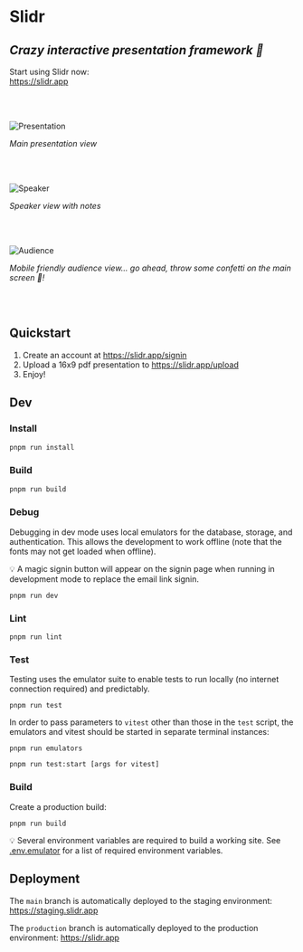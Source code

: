 # Slidr

## *Crazy interactive presentation framework 🎉*

Start using Slidr now:\
https://slidr.app

<br><br>

![Presentation](./example-confetti.gif)

_Main presentation view_


<br><br>

![Speaker](./speaker-view.png)

_Speaker view with notes_

<br><br>

![Audience](./audience-view.png)

_Mobile friendly audience view... go ahead, throw some confetti on the main screen 🎉!_

<br><br>

## Quickstart

1. Create an account at https://slidr.app/signin
1. Upload a 16x9 pdf presentation to https://slidr.app/upload
1. Enjoy!


## Dev
### Install

```bash
pnpm run install
```

### Build

```bash
pnpm run build
```

### Debug

Debugging in dev mode uses local emulators for the database, storage, and authentication.
This allows the development to work offline (note that the fonts may not get loaded when offline).

💡 A magic signin button will appear on the signin page when running in development mode to replace the email link signin.

```
pnpm run dev
```
### Lint

```
pnpm run lint
```

### Test

Testing uses the emulator suite to enable tests to run locally (no internet connection required) and predictably.

```
pnpm run test
```

In order to pass parameters to `vitest` other than those in the `test` script, the emulators and vitest should be started in separate terminal instances:

```
pnpm run emulators
```

```
pnpm run test:start [args for vitest]
```

### Build

Create a production build:
```
pnpm run build
```

💡 Several environment variables are required to build a working site. See [.env.emulator](./.env.emulator) for a list of required environment variables.

## Deployment

The `main` branch is automatically deployed to the staging environment: https://staging.slidr.app

The `production` branch is automatically deployed to the production environment: https://slidr.app
